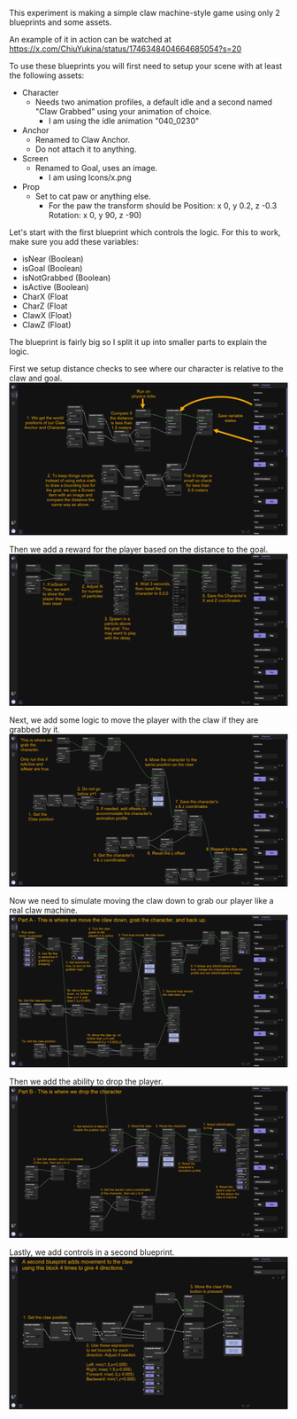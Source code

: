 This experiment is making a simple claw machine-style game using only 2 blueprints and some assets.

An example of it in action can be watched at https://x.com/ChiuYukina/status/1746348404664685054?s=20

To use these blueprints you will first need to setup your scene with at least the following assets:
* Character
    * Needs two animation profiles, a default idle and a second named "Claw Grabbed" using your animation of choice.
      * I am using the idle animation "040_0230"
* Anchor
     * Renamed to Claw Anchor.
     * Do not attach it to anything.
* Screen
    * Renamed to Goal, uses an image.
      * I am using Icons/x.png
* Prop
    * Set to cat paw or anything else.
      * For the paw the transform should be Position: x 0, y 0.2, z -0.3 Rotation: x 0, y 90, z -90)

Let's start with the first blueprint which controls the logic. For this to work, make sure you add these variables:
* isNear (Boolean)
* isGoal (Boolean)
* isNotGrabbed (Boolean)
* isActive (Boolean)
* CharX (Float
* CharZ (Float
* ClawX (Float)
* ClawZ (Float)

The blueprint is fairly big so I split it up into smaller parts to explain the logic.

First we setup distance checks to see where our character is relative to the claw and goal.
![Part 1](Claw%20Machine%20Game/images/Claw%20Machine%201.png)

Then we add a reward for the player based on the distance to the goal.
![Part 2](Claw%20Machine%20Game/images/Claw%20Machine%202.png)

Next, we add some logic to move the player with the claw if they are grabbed by it.
![Part 3](Claw%20Machine%20Game/images/Claw%20Machine%203.png)

Now we need to simulate moving the claw down to grab our player like a real claw machine.
![Part 4](Claw%20Machine%20Game/images/Claw%20Machine%204.png)

Then we add the ability to drop the player.
![Part 4](Claw%20Machine%20Game/images/Claw%20Machine%205.png)

Lastly, we add controls in a second blueprint.
![Part 4](Claw%20Machine%20Game/images/Claw%20Machine%206.png)
